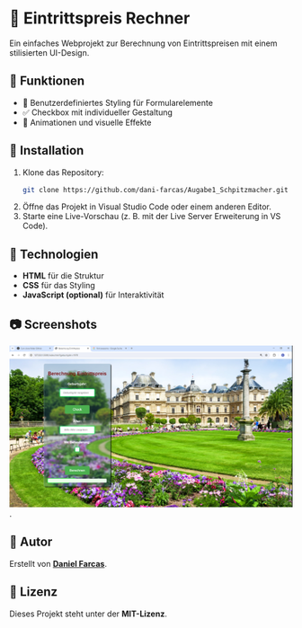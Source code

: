 # 🌿 Eintrittspreis Rechner

Ein einfaches Webprojekt zur Berechnung von Eintrittspreisen mit einem stilisierten UI-Design.

## 🚀 Funktionen
- 🎨 Benutzerdefiniertes Styling für Formularelemente
- ✅ Checkbox mit individueller Gestaltung
- 🔄 Animationen und visuelle Effekte

## 📜 Installation
1. Klone das Repository:
   ```sh
   git clone https://github.com/dani-farcas/Augabe1_Schpitzmacher.git
   ```
2. Öffne das Projekt in Visual Studio Code oder einem anderen Editor.
3. Starte eine Live-Vorschau (z. B. mit der Live Server Erweiterung in VS Code).

## 🔧 Technologien
- **HTML** für die Struktur
- **CSS** für das Styling
- **JavaScript (optional)** für Interaktivität

## 📷 Screenshots
![alt text](image.png).

## 📌 Autor
Erstellt von **[Daniel Farcas](https://github.com/dani-farcas/Augabe1_Schpitzmacher.git)**.

## 📄 Lizenz
Dieses Projekt steht unter der **MIT-Lizenz**.